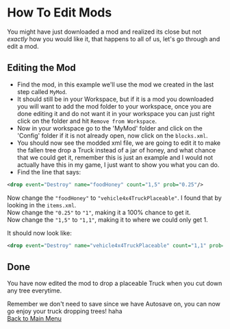 # How To Edit Mods
You might have just downloaded a mod and realized its close but not _exactly_ how you would like it, that happens to all of us, let's go through and edit a mod.
## Editing the Mod
+ Find the mod, in this example we'll use the mod we created in the last step called `MyMod`.
+ It should still be in your Workspace, but if it is a mod you downloaded you will want to add the mod folder to your workspace, once you are done editing it and do not want it in your workspace you can just right click on the folder and hit `Remove from Workspace`.
+ Now in your workspace go to the 'MyMod' folder and click on the 'Config' folder if it is not already open, now click on the `blocks.xml`.
+ You should now see the modded xml file, we are going to edit it to make the fallen tree drop a Truck instead of a jar of honey, and what chance that we could get it, remember this is just an example and I would not actually have this in my game, I just want to show you what you can do.
+ Find the line that says:
```xml
<drop event="Destroy" name="foodHoney" count="1,5" prob="0.25"/>
```
Now change the `"foodHoney"` to `"vehicle4x4TruckPlaceable"`. I found that by looking in the `items.xml`.    
Now change the `"0.25"` to `"1"`, making it a 100% chance to get it.    
Now change the `"1,5"` to `"1,1"`, making it to where we could only get 1.    
   
   
   

It should now look like: 
```xml
<drop event="Destroy" name="vehicle4x4TruckPlaceable" count="1,1" prob="1"/>
```

## Done
You have now edited the mod to drop a placeable Truck when you cut down any tree everytime.    

Remember we don't need to save since we have Autosave on, you can now go enjoy your truck dropping trees! haha     
[Back to Main Menu](../../main/README.md)

